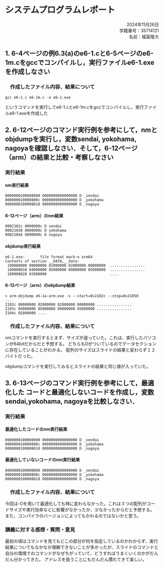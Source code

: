 # システムプログラムレポート

<div style="text-align: right;">  
2024年11月26日  <br>
学籍番号：35714121  <br>
名前：福富隆大  <br>
</div>  

## 1. 6-4ページの例6.3(a)のe6-1.cと6-5ページのe6-1m.cをgccでコンパイルし，実⾏ファイルe6-1.exeを作成しなさい  

### 　作成したファイル内容、結果について  

```
gcc e6-1.c e6-1m.c -o e6-1.exe
```

というコマンドを実行してe6-1.cとe6-1m.cをgccでコンパイルし，実⾏ファイルe6-1.exeを作成した  

## 2. 6-12ページのコマンド実⾏例を参考にして，nmとobjdumpを実⾏し，変数sendai, yokohama, nagoyaを確認しなさい．そして，6-12ページ（arm）の結果と⽐較・考察しなさい  

### 実行結果  

#### nm実行結果

```
0000000100008000 0000000000000000 D _sendai
000000010000800c 0000000000000000 D _yokohama
0000000100008018 0000000000000000 D _nagoya
```

#### 6-12ページ（arm）のnm結果

```
0002102c 0000000c D sendai
00021038 0000000c D yokohama
00021044 0000000c D nagoya
```

#### objdump実行結果

```
e6-1.exe:       file format mach-o arm64
Contents of section __DATA,__data:
 100008000 00000000 02000000 02000000 00000000  ................
 100008010 04000000 05000000 00000000 05000000  ................
 100008020 02000000                             ....
```

#### 6-12ページ（arm）のobjdump結果

```
> arm-objdump e6-1a-arm.exe -s --start=0x2102c --stop=0x21050
...
2102c 00000000 02000000 02000000 00000000 ................
2103c 04000000 05000000 00000000 05000000 ................
2104c 02000000 .... 
```

### 　作成したファイル内容、結果について  

nmコマンドを実行するとまず、サイズが違っていた。これは、実行したパソコンが64bitだからだと予想する。
どちらもDがついているのでデータセクションに存在していることがわかる。
配列のサイズはスライドの結果と変わらず１２バイトだった。

objdumpコマンドを実行してみるとスライドの結果と同じ値が入っていた。

## 3. 6-13ページのコマンド実⾏例を参考にして，最適化した コードと最適化しないコードを作成し，変数sendai,yokohama, nagoyaを⽐較しなさい．  

### 実行結果  

#### 最適化したコードのnm実行結果

```
0000000100008000 0000000000000000 D _sendai
000000010000800c 0000000000000000 D _yokohama
0000000100008018 0000000000000000 D _nagoya
```

#### 最適化していないコードのnm実行結果

```
0000000100008000 0000000000000000 D _sendai
000000010000800c 0000000000000000 D _yokohama
0000000100008018 0000000000000000 D _nagoya
```

### 　作成したファイル内容、結果について  

今回は-Oを用いて最適化しても特に変わらなかった。これは３つの配列がコードサイズや実行効率などに影響がなかったか、少なかったからだと予想する。
また、コンパイラのバージョンによってもかわるのではないかと思う。

### 講義に対する感想・質問・意⾒  

最初の頃はコマンドを見てもどこの部分が何を指定しているのかわからず、実行結果についてもなかなか理解できないことが多かったが、スライドのコマンドと自分の環境でのコマンドがなぜちがっていて、どうすればうまくいくのかがだんだん分かってきた。
アドレスを扱うことにもだんだん慣れてきて楽しい。